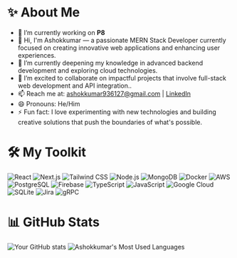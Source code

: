 # ✨ About Me

- 🔭 I’m currently working on **P8**
- 👀 Hi, I'm Ashokkumar — a passionate MERN Stack Developer currently focused on creating innovative web applications and enhancing user experiences.
- 🌱 I’m currently deepening my knowledge in advanced backend development and exploring cloud technologies.
- 💞️ I’m excited to collaborate on impactful projects that involve full-stack web development and API integration..
- 📫 Reach me at: ashokkumar936127@gmail.com | [LinkedIn](https://www.linkedin.com/in/ashokkumar-p-595a45256)
- 😄 Pronouns: He/Him
- ⚡ Fun fact: I love experimenting with new technologies and building creative solutions that push the boundaries of what's possible.

<!---
AshokKumar185/AshokKumar185 is a ✨ special ✨ repository because its `README.md` (this file) appears on your GitHub profile.
You can click the Preview link to take a look at your changes.
--->

# 🛠️ My Toolkit

![React](https://img.shields.io/badge/React-61DAFB?logo=react&logoColor=white&style=for-the-badge)
![Next.js](https://img.shields.io/badge/Next.js-000000?logo=nextdotjs&logoColor=white&style=for-the-badge)
![Tailwind CSS](https://img.shields.io/badge/Tailwind%20CSS-38B2AC?logo=tailwind-css&logoColor=white&style=for-the-badge)
![Node.js](https://img.shields.io/badge/Node.js-339933?logo=nodedotjs&logoColor=white&style=for-the-badge)
![MongoDB](https://img.shields.io/badge/MongoDB-47A248?logo=mongodb&logoColor=white&style=for-the-badge)
![Docker](https://img.shields.io/badge/Docker-2496ED?logo=docker&logoColor=white&style=for-the-badge)
![AWS](https://img.shields.io/badge/AWS-232F3E?logo=amazonaws&logoColor=white&style=for-the-badge)
![PostgreSQL](https://img.shields.io/badge/PostgreSQL-336791?logo=postgresql&logoColor=white&style=for-the-badge)
![Firebase](https://img.shields.io/badge/Firebase-FFCA28?logo=firebase&logoColor=white&style=for-the-badge)
![TypeScript](https://img.shields.io/badge/TypeScript-3178C6?logo=typescript&logoColor=white&style=for-the-badge)
![JavaScript](https://img.shields.io/badge/JavaScript-F7DF1E?logo=javascript&logoColor=black&style=for-the-badge)
![Google Cloud](https://img.shields.io/badge/Google%20Cloud-4285F4?logo=googlecloud&logoColor=white&style=for-the-badge)
![SQLite](https://img.shields.io/badge/SQLite-003B57?logo=sqlite&logoColor=white&style=for-the-badge)
![Jira](https://img.shields.io/badge/Jira-0052CC?logo=jira&logoColor=white&style=for-the-badge)
![gRPC](https://img.shields.io/badge/gRPC-4A154B?logo=grpc&logoColor=white&style=for-the-badge)

# 📊 GitHub Stats
![Your GitHub stats](https://github-readme-stats.vercel.app/api?username=AshokKumar185&show_icons=true&theme=radical)
![Ashokkumar's Most Used Languages](https://github-readme-stats.vercel.app/api/top-langs/?username=AshokKumar185&layout=compact&theme=radical)


